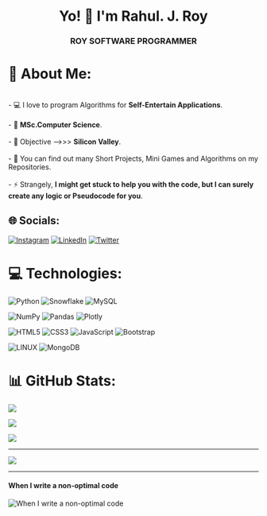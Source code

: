 <h1 align="center">Yo! 👋 I'm Rahul. J. Roy</h1>
<h3 align="center">ROY SOFTWARE PROGRAMMER</h3>


# 💫 About Me:
<br>- 💻 I love to program Algorithms for **Self-Entertain Applications**.<br><br>- 🌱 **MSc.Computer Science**.<br><br>- 👯 Objective -->>> **Silicon Valley**.<br><br>- 👨‍ You can find out many Short Projects, Mini Games and Algorithms on my Repositories. <br><br>- ⚡ Strangely, **I might get stuck to help you with the code, but I can surely create any logic or Pseudocode for you**.<br>


## 🌐 Socials:
[![Instagram](https://img.shields.io/badge/Instagram-%23E4405F.svg?logo=Instagram&logoColor=white)](https://instagram.com/never.gives_up.roy_74) [![LinkedIn](https://img.shields.io/badge/LinkedIn-%230077B5.svg?logo=linkedin&logoColor=white)](https://linkedin.com/in/rahulroy74) [![Twitter](https://img.shields.io/badge/Twitter-%231DA1F2.svg?logo=Twitter&logoColor=white)](https://twitter.com/nevergivesuproy) 

# 💻 Technologies:
![Python](https://img.shields.io/badge/python-3670A0?style=for-the-badge&logo=python&logoColor=ffdd54)
![Snowflake](https://img.shields.io/badge/Snowflake-black?style=for-the-badge&logo=snowflake&logoColor=white")
![MySQL](https://img.shields.io/badge/mysql-%2300f.svg?style=for-the-badge&logo=mysql&logoColor=white) 

![NumPy](https://img.shields.io/badge/numpy-%23013243.svg?style=for-the-badge&logo=numpy&logoColor=white) 
![Pandas](https://img.shields.io/badge/pandas-%23150458.svg?style=for-the-badge&logo=pandas&logoColor=white) 
![Plotly](https://img.shields.io/badge/Plotly-%233F4F75.svg?style=for-the-badge&logo=plotly&logoColor=white) 

![HTML5](https://img.shields.io/badge/html5-%23E34F26.svg?style=for-the-badge&logo=html5&logoColor=white) 
![CSS3](https://img.shields.io/badge/css3-%231572B6.svg?style=for-the-badge&logo=css3&logoColor=white)
![JavaScript](https://img.shields.io/badge/javascript-%23323330.svg?style=for-the-badge&logo=javascript&logoColor=%23F7DF1E) 
![Bootstrap](https://img.shields.io/badge/bootstrap-%23563D7C.svg?style=for-the-badge&logo=bootstrap&logoColor=white)

![LINUX](https://img.shields.io/badge/Linux-FCC624?style=for-the-badge&logo=linux&logoColor=black) 
![MongoDB](https://img.shields.io/badge/MongoDB-%234ea94b.svg?style=for-the-badge&logo=mongodb&logoColor=white) 

# 📊 GitHub Stats:

![](https://github-readme-stats.vercel.app/api?username=rahulroy-rsp&theme=radical&hide_border=false&include_all_commits=false&count_private=false)<br/>

![](https://github-readme-streak-stats.herokuapp.com/?user=rahulroy-rsp&theme=radical&hide_border=false)<br/>

![](https://github-readme-stats.vercel.app/api/top-langs/?username=rahulroy-rsp&theme=radical&hide_border=false&include_all_commits=false&count_private=false&layout=compact)

---
[![](https://visitcount.itsvg.in/api?id=rahulroy-rsp&icon=2&color=5)](https://visitcount.itsvg.in)

--- 

#### When I write a non-optimal code
![When I write a non-optimal code](https://github.com/RahulRoy-rsp/RahulRoy-rsp/assets/91940155/e1013931-02b3-4d17-acdf-6558841ea7fc)
